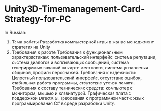 # Unity3D-Timemanagement-Card-Strategy-for-PC
In Russian: 
1.	Тема работы
Разработка компьютерной игры в жанре менеджмент-стратегия на Unity
2.	Требования к работе 
Требования к функциональным характеристикам:
пользовательский интерфейс, система репутации, система диалогов и всплывающих сообщений, система генерируемых заданий на карте местности, система управления общиной, профили персонажей.
Требования к надежности: Целостный пользовательский интерфейс, отсутствие ошибок, стабильная работа программы, отсутствие утечек памяти.
Требования к составу технических средств: компьютер с монитором, мышью и клавиатурой. Графическая плата с поддержкой DirectX 9.
Требования к программной части: Язык программирования C# в среде разработки Unity.
